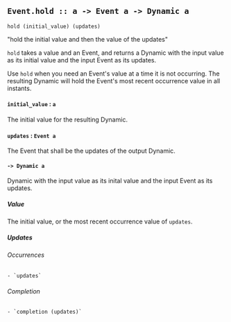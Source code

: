 ## `Event.hold :: a -> Event a -> Dynamic a`

`hold (initial_value) (updates)`

"hold the initial value and then the value of the updates"

`hold` takes a value and an Event, and returns a Dynamic with the input value as its initial value and the input Event as its updates.

Use `hold` when you need an Event's value at a time it is not occurring. The resulting Dynamic will hold the Event's most recent occurrence value in all instants.

#### `initial_value` : `a`

The initial value for the resulting Dynamic.

#### `updates` : `Event a`

The Event that shall be the updates of the output Dynamic.

#### `-> Dynamic a`

Dynamic with the input value as its inital value and the input Event as its updates.

##### Value

The initial value, or the most recent occurrence value of `updates`.

##### Updates

###### Occurrences
	- `updates`

###### Completion
	- `completion (updates)`
